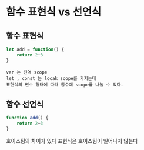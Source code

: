 # 함수 표현식 vs 선언식 

## 함수 표현식 
```javascript
let add = function() {
    return 2+3
}
```
```text
var 는 전역 scope
let , const 는 locak scope를 가지는데
표현식의 변수 형태에 따라 함수에 scope를 나눌 수 있다.
```



## 함수 선언식 
```javascript
function add() {
    return 2+3
}
```

호이스팅의 차이가 있다 
표현식은 호이스팅이 일어나지 않는다 

